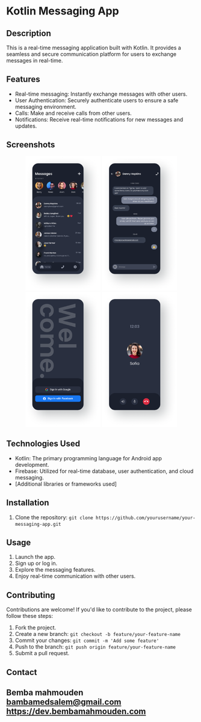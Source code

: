 # Kotlin Messaging App


## Description
This is a real-time messaging application built with Kotlin. It provides a seamless and secure communication platform for users to exchange messages in real-time.

## Features

- Real-time messaging: Instantly exchange messages with other users.
- User Authentication: Securely authenticate users to ensure a safe messaging environment.
- Calls: Make and receive calls from other users.
- Notifications: Receive real-time notifications for new messages and updates.

## Screenshots

<div align="center">
  <img src="screenshots/sc1.png" width="200" />
  <img src="screenshots/sc2.png" width="200" />
  <img src="screenshots/sc3.png" width="200" />
  <img src="screenshots/sc4.png" width="200" />
</div>


## Technologies Used

- Kotlin: The primary programming language for Android app development.
- Firebase: Utilized for real-time database, user authentication, and cloud messaging.
- [Additional libraries or frameworks used]

## Installation

1. Clone the repository: `git clone https://github.com/yourusername/your-messaging-app.git`

## Usage

1. Launch the app.
2. Sign up or log in.
3. Explore the messaging features.
4. Enjoy real-time communication with other users.

## Contributing

Contributions are welcome! If you'd like to contribute to the project, please follow these steps:

1. Fork the project.
2. Create a new branch: `git checkout -b feature/your-feature-name`
3. Commit your changes: `git commit -m 'Add some feature'`
4. Push to the branch: `git push origin feature/your-feature-name`
5. Submit a pull request.


## Contact

Bemba mahmouden
bambamedsalem@gmail.com
https://dev.bembamahmouden.com
---

